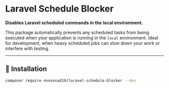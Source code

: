 # Laravel Schedule Blocker

**Disables Laravel scheduled commands in the local environment.**

This package automatically prevents any scheduled tasks from being executed when your application is running in the `local` environment. Ideal for development, when heavy scheduled jobs can slow down your work or interfere with testing.

---

## 🚀 Installation

```bash
composer require nnovosad19/laravel-schedule-blocker --dev
